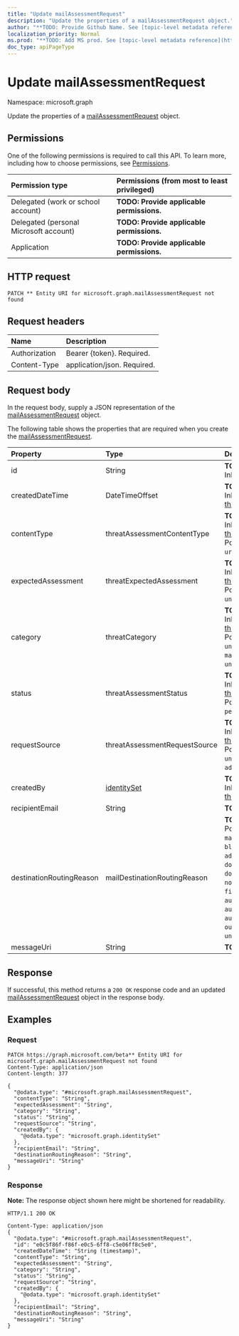 ```yaml
---
title: "Update mailAssessmentRequest"
description: "Update the properties of a mailAssessmentRequest object."
author: "**TODO: Provide Github Name. See [topic-level metadata reference](https://msgo.azurewebsites.net/add/document/guidelines/metadata.html#topic-level-metadata)**"
localization_priority: Normal
ms.prod: "**TODO: Add MS prod. See [topic-level metadata reference](https://msgo.azurewebsites.net/add/document/guidelines/metadata.html#topic-level-metadata)**"
doc_type: apiPageType
---
```


# Update mailAssessmentRequest
Namespace: microsoft.graph

Update the properties of a [mailAssessmentRequest](../resources/mailassessmentrequest.md) object.

## Permissions
One of the following permissions is required to call this API. To learn more, including how to choose permissions, see [Permissions](/graph/permissions-reference).

|Permission type|Permissions (from most to least privileged)|
|:---|:---|
|Delegated (work or school account)|**TODO: Provide applicable permissions.**|
|Delegated (personal Microsoft account)|**TODO: Provide applicable permissions.**|
|Application|**TODO: Provide applicable permissions.**|

## HTTP request

<!-- {
  "blockType": "ignored"
}
-->
``` http
PATCH ** Entity URI for microsoft.graph.mailAssessmentRequest not found
```

## Request headers
|Name|Description|
|:---|:---|
|Authorization|Bearer {token}. Required.|
|Content-Type|application/json. Required.|

## Request body
In the request body, supply a JSON representation of the [mailAssessmentRequest](../resources/mailassessmentrequest.md) object.

The following table shows the properties that are required when you create the [mailAssessmentRequest](../resources/mailassessmentrequest.md).

|Property|Type|Description|
|:---|:---|:---|
|id|String|**TODO: Add Description** Inherited from [entity](../resources/entity.md)|
|createdDateTime|DateTimeOffset|**TODO: Add Description** Inherited from [threatAssessmentRequest](../resources/threatassessmentrequest.md)|
|contentType|threatAssessmentContentType|**TODO: Add Description** Inherited from [threatAssessmentRequest](../resources/threatassessmentrequest.md). Possible values are: `mail`, `url`, `file`.|
|expectedAssessment|threatExpectedAssessment|**TODO: Add Description** Inherited from [threatAssessmentRequest](../resources/threatassessmentrequest.md). Possible values are: `block`, `unblock`.|
|category|threatCategory|**TODO: Add Description** Inherited from [threatAssessmentRequest](../resources/threatassessmentrequest.md). Possible values are: `undefined`, `spam`, `phishing`, `malware`, `unknownFutureValue`.|
|status|threatAssessmentStatus|**TODO: Add Description** Inherited from [threatAssessmentRequest](../resources/threatassessmentrequest.md). Possible values are: `pending`, `completed`.|
|requestSource|threatAssessmentRequestSource|**TODO: Add Description** Inherited from [threatAssessmentRequest](../resources/threatassessmentrequest.md). Possible values are: `undefined`, `user`, `administrator`.|
|createdBy|[identitySet](../resources/identityset.md)|**TODO: Add Description** Inherited from [threatAssessmentRequest](../resources/threatassessmentrequest.md)|
|recipientEmail|String|**TODO: Add Description**|
|destinationRoutingReason|mailDestinationRoutingReason|**TODO: Add Description**. Possible values are: `none`, `mailFlowRule`, `safeSender`, `blockedSender`, `advancedSpamFiltering`, `domainAllowList`, `domainBlockList`, `notInAddressBook`, `firstTimeSender`, `autoPurgeToInbox`, `autoPurgeToJunk`, `autoPurgeToDeleted`, `outbound`, `notJunk`, `junk`, `unknownFutureValue`.|
|messageUri|String|**TODO: Add Description**|



## Response

If successful, this method returns a `200 OK` response code and an updated [mailAssessmentRequest](../resources/mailassessmentrequest.md) object in the response body.

## Examples

### Request
<!-- {
  "blockType": "request",
  "name": "update_mailassessmentrequest"
}
-->
``` http
PATCH https://graph.microsoft.com/beta** Entity URI for microsoft.graph.mailAssessmentRequest not found
Content-Type: application/json
Content-length: 377

{
  "@odata.type": "#microsoft.graph.mailAssessmentRequest",
  "contentType": "String",
  "expectedAssessment": "String",
  "category": "String",
  "status": "String",
  "requestSource": "String",
  "createdBy": {
    "@odata.type": "microsoft.graph.identitySet"
  },
  "recipientEmail": "String",
  "destinationRoutingReason": "String",
  "messageUri": "String"
}
```


### Response
**Note:** The response object shown here might be shortened for readability.
<!-- {
  "blockType": "response",
  "truncated": true
}
-->
``` http
HTTP/1.1 200 OK

Content-Type: application/json
{
  "@odata.type": "#microsoft.graph.mailAssessmentRequest",
  "id": "e0c5f86f-f86f-e0c5-6ff8-c5e06ff8c5e0",
  "createdDateTime": "String (timestamp)",
  "contentType": "String",
  "expectedAssessment": "String",
  "category": "String",
  "status": "String",
  "requestSource": "String",
  "createdBy": {
    "@odata.type": "microsoft.graph.identitySet"
  },
  "recipientEmail": "String",
  "destinationRoutingReason": "String",
  "messageUri": "String"
}
```


